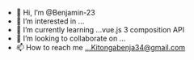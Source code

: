 - 👋 Hi, I’m @Benjamin-23
- 👀 I’m interested in ...
- 🌱 I’m currently learning ...vue.js 3  composition API
- 💞️ I’m looking to collaborate on ...
- 📫 How to reach me ...Kitongabenja34@gmail.com

<!---
Benjamin-23/Benjamin-23 is a ✨ special ✨ repository because its `README.md` (this file) appears on your GitHub profile.
You can click the Preview link to take a look at your changes.
--->
